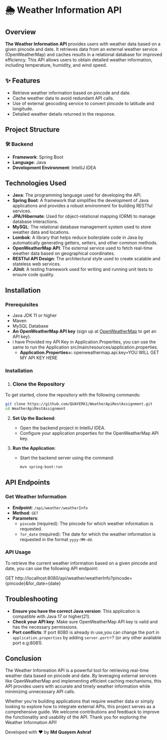 # 🌦️ Weather Information API

## Overview

**The Weather Information API** provides users with weather data based on a given pincode and date. It retrieves data from an external weather service (OpenWeatherMap) and caches results in a relational database for improved efficiency. This API allows users to obtain detailed weather information, including temperature, humidity, and wind speed.

## ✨ Features

- Retrieve weather information based on pincode and date.
- Cache weather data to avoid redundant API calls.
- Use of external geocoding service to convert pincode to latitude and longitude.
- Detailed weather details returned in the response.

## Project Structure

### 🛠️ Backend

- **Framework**: Spring Boot
- **Language**: Java
- **Development Environment**: IntelliJ IDEA

## Technologies Used

- **Java**: The programming language used for developing the API.
- **Spring Boot**: A framework that simplifies the development of Java applications and provides a robust environment for building RESTful services.
- **JPA/Hibernate**: Used for object-relational mapping (ORM) to manage database interactions.
- **MySQL**: The relational database management system used to store weather data and locations.
- **Lombok**: A library that helps reduce boilerplate code in Java by automatically generating getters, setters, and other common methods.
- **OpenWeatherMap API**: The external service used to fetch real-time weather data based on geographical coordinates.
- **RESTful API Design**: The architectural style used to create scalable and stateless web services.
- **JUnit**: A testing framework used for writing and running unit tests to ensure code quality.

## Installation

### Prerequisites

- Java JDK 11 or higher
- Maven
- MySQL Database
- **An OpenWeatherMap API key** (sign up at [OpenWeatherMap](https://openweathermap.org/api) to get an API key).
- i have Provided  my API Key in Application.Properties, you can use the same to run the Application 
 src/main/resources/application.properties.
  - **Application.Properties=:**
  openweathermap.api.key=YOU WILL GET MY API KEY HERE
  
### Installation

1. ### Clone the Repository
To get started, clone the repository with the following commands:
```bash
git clone https://github.com/QUAYEMX1/WeatherApiRestAssignment.git
cd WeatherApiRestAssignment
```

2. **Set Up the Backend**:
   - Open the backend project in IntelliJ IDEA.
   - Configure your application properties for the OpenWeatherMap API key.

3. **Run the Application**:
   - Start the backend server using the command:
     ```bash
     mvn spring-boot:run

## API Endpoints
### Get Weather Information

- **Endpoint**: `/api/weather/weatherInfo`
- **Method**: `GET`
- **Parameters**:
  - `pincode` (required): The pincode for which weather information is requested.
  - `for_date` (required): The date for which the weather information is requested in the format `yyyy-MM-dd`.


### API Usage

To retrieve the current weather information based on a given pincode and date, you can use the following API endpoint:


GET http://localhost:8080/api/weather/weatherInfo?pincode={pincode}&for_date={date}

## Troubleshooting

- **Ensure you have the correct Java version**: This application is compatible with Java 17 or higher(21).
- **Check your API key**: Make sure OpenWeatherMap API key is valid and has the necessary permissions.
- **Port conflicts**: If port 8080 is already in use,you can change the port in `application.properties` by adding `server.port`=? (or any other available port e.g:8081).
## Conclusion

The Weather Information API is a powerful tool for retrieving real-time weather data based on pincode and date. By leveraging external services like OpenWeatherMap and implementing efficient caching mechanisms, this API provides users with accurate and timely weather information while minimizing unnecessary API calls.

Whether you're building applications that require weather data or simply looking to explore how to integrate external APIs, this project serves as a comprehensive guide. We welcome contributions and feedback to improve the functionality and usability of the API. Thank you for exploring the Weather Information API!

Developed with ❤️ by **Md Quayem Ashraf**

